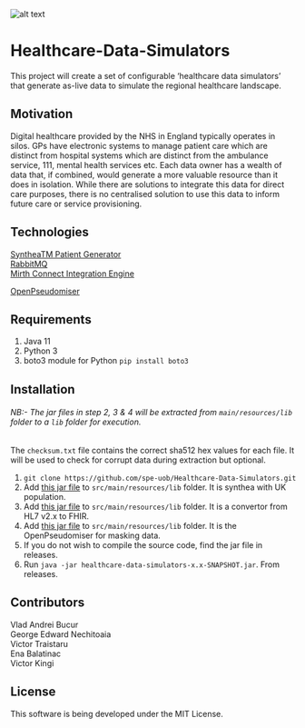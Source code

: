![alt text](https://github.com/spe-uob/Healthcare-Data-Simulators/blob/main/Documents/logo.png)
# Healthcare-Data-Simulators
This project will create a set of configurable ‘healthcare data simulators’ that generate as-live data
to simulate the regional healthcare landscape.

## Motivation
Digital healthcare provided by the NHS in England typically operates in silos. GPs have electronic systems to manage patient care which are distinct from hospital systems which are distinct from the ambulance service, 111, mental health services etc. Each data owner has a wealth of data that, if combined, would generate a more valuable resource than it does in isolation. While there are solutions to integrate this data for direct care purposes, there is no centralised solution to use this data to inform future care or service provisioning.

## Technologies
[SyntheaTM Patient Generator](https://github.com/synthetichealth/synthea)   
[RabbitMQ](https://www.rabbitmq.com)  
[Mirth Connect Integration Engine](https://www.nextgen.com/products-and-services/integration-engine)

[OpenPseudomiser](https://www.openpseudonymiser.org/Default.aspx)

## Requirements 
1. Java 11
2. Python 3 
3. boto3 module for Python `pip install boto3`


## Installation
###### NB:- The jar files in step 2, 3 & 4 will be extracted from `main/resources/lib` folder to a `lib` folder for execution.
The `checksum.txt` file contains the correct sha512 hex values for each file. It will be used to check for corrupt data during extraction but optional.
1. `git clone https://github.com/spe-uob/Healthcare-Data-Simulators.git`
2. Add [this jar file](https://uob-my.sharepoint.com/:u:/g/personal/ot19588_bristol_ac_uk/EUhcf-s5CxlImXKEL_qvIeMBdWifARyrv-qVU8s65zZ3iA?e=vobhgr) to `src/main/resources/lib` folder. It is synthea with UK population. 
3. Add [this jar file](https://drive.google.com/file/d/1hjNVsVvLq2367R2de8Y2Fw4iPEm4D1qs/view?usp=sharing) to `src/main/resources/lib` folder. It is a convertor from HL7 v2.x to FHIR.
4. Add [this jar file](https://drive.google.com/file/d/1Y9OZQ4a_qfeo_JcPhpMSdHuNEZydhAWq/view?usp=sharing) to `src/main/resources/lib` folder. It is the OpenPseudomiser for masking data.
5. If you do not wish to compile the source code, find the jar file
   in releases.
5. Run `java -jar healthcare-data-simulators-x.x-SNAPSHOT.jar`. From releases.

## Contributors
Vlad Andrei Bucur  
George Edward Nechitoaia  
Victor Traistaru  
Ena Balatinac  
Victor Kingi

## License
This software is being developed under the MIT License.
